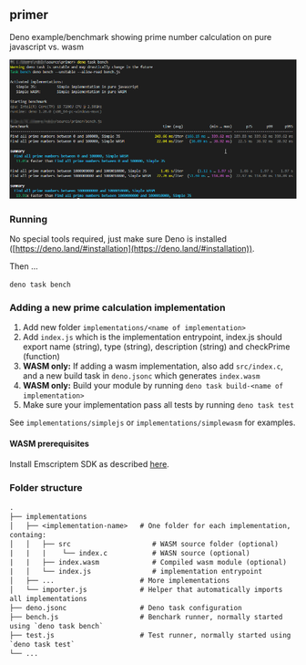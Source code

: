 ## primer

Deno example/benchmark showing prime number calculation on pure javascript vs. wasm

<img src="/primer.png">

### Running

No special tools required, just make sure Deno is installed ([https://deno.land/#installation](https://deno.land/#installation)).

Then ...

```deno task bench```

### Adding a new prime calculation implementation

1.   Add new folder `implementations/<name of implementation>`
2.   Add `index.js` which is the implementation entrypoint, index.js should export name (string), type (string), description (string) and checkPrime (function)
3.   **WASM only:**  If adding a wasm implementation, also add `src/index.c`, and a new build task in `deno.jsonc` which generates `index.wasm`
4.   **WASM only:**  Build your module by running ```deno task build-<name of implementation>```
5.   Make sure your implementation pass all tests by running ```deno task test```

See `implementations/simplejs` or `implementations/simplewasm` for examples.

#### WASM prerequisites

Install Emscriptem SDK as described [here](https://emscripten.org/docs/getting_started/downloads.html).

### Folder structure
    .
    ├── implementations             
    │   ├── <implementation-name>   # One folder for each implementation, containg:
    │   │   ├── src                    # WASM source folder (optional)
    |   |   |    └── index.c           # WASN source (optional)   
    |   |   ├── index.wasm             # Compiled wasm module (optional)    
    |   │   └── index.js               # implementation entrypoint
    │   ├── ...                     # More implementations                      
    │   └── importer.js             # Helper that automatically imports all implementations
    ├── deno.jsonc                  # Deno task configuration
    ├── bench.js                    # Benchark runner, normally started using `deno task bench`
    ├── test.js                     # Test runner, normally started using `deno task test`
    └── ...